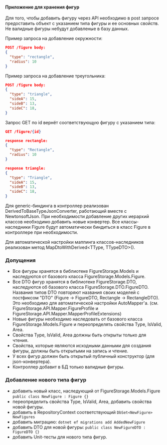 ﻿#### Приложение для хранения фигур
Для того, чтобы добавить фигуру через API необходимо в post запросе предоставить объект с указанием типа фигуры и ее основных свойств. 
Не валидные фигуры небудут добавленые в базу данных.

Пример запроса на добавление окружности:
```json  
POST /figure body:
{
  "type": "rectangle",
  "radius": 10
}
```

Пример запроса на добавление треугольника:
```json  
POST /figure body:
{
  "type": "triangle",
  "sideA": 15,
  "sideB": 13,
  "sideC": 18,
}
```


Запрос GET по id вернёт соответствующую фигуру с указанием типа:
```json  
GET /figure/{id} 
```
```json  
response rectangle:
{
  "type": "Rectangle",
  "radius": 10
}
```
```json  
response triangle:
{
  "type": "Triangle",
  "sideA": 15,
  "sideB": 13,
  "sideC": 18,
}
```

Для generic-биндинга в контроллер реализован DerivedToBaseTypeJsonConverter, работающий вместе
с NewtonsoftJson. При необходимости добавление других иерархий классов необходимо добавить новые конвертер.
Все классы-наследники Figure будут автоматически биндиться в класс Figure в контроллере при необходимости.

Для автоматической настройки маппинга классов-наследников реализован метод MapDtoWithDerived<TType, TTypeDTO>().

### Допущения

- Все фигуры хранятся в библиотеке FigureStorage.Models и наследуются от базового класса FigureStorage.Models.Figure.
- Все DTO фигур хранятся в библиотеке FigureStorage.DTO, наследуются об базового класса FigureStorage.DTO.FigureDTO.
Названия типов DTO повторяют названия своих моделей с постфиксом "DTO" (Figure -> FigureDTO, Rectangle -> RectangleDTO).
Это необходимо для автоматической настройки AutoMapper'а.
(см. FigureStorage.API.Mapper.FigureProfile и FigureStorage.API.Mapper.MapperProfileExtensions)
- Новые фигуры необходимо наследовать от базового класса FigureStorage.Models.Figure и переопределять
свойства Type, IsValid, Area.
- Свойства Type, IsValid, Area должны быть открыты только для чтения.
- Свойства, которые являются исходными данными для создания фигуры, должны быть открытыми на запись и чтение.
- У всех фигур должен быть открытый публичный конструктор (для json-конвертера).
- Контроллер добавит в БД только валидные фигуры.


### Добавление нового типа фигур

- добавить новый класс, наследующий от FigureStorage.Models.Figure `public class NewFigure : Figure {}`
- переопределить свойства Type, IsValid, Area, добавить свойства новой фигуры.
- добавить в RepositoryContext соответствующий `DbSet<NewFigure> NewFigures`
- добавить миграцию: `dotnet ef migrations add AddedNewFigure`
- добавить DTO для новой фигуры: `public class NewFigureDTO : FigureDTO {}`
- добавить Unit-тесты для нового типа фигур.
